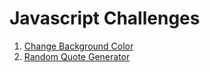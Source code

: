 # Javascript Challenges

1. [Change Background Color](https://1-change-background-color.vercel.app/)
2. [Random Quote Generator](https://2-random-quote-generator.vercel.app/)
